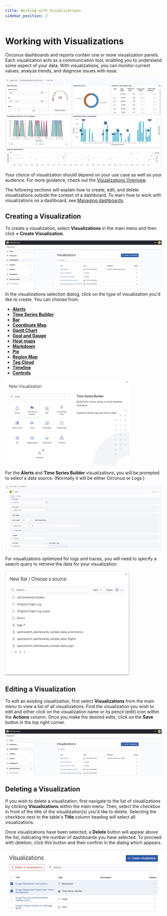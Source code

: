 ```yaml
---
title: Working with Visualizations
sidebar_position: 2
---
```


# Working with Visualizations

Circonus dashboards and reports contain one or more visualization panels. Each visualization acts as a communication tool, enabling you to understand some aspect of your data. With visualizations, you can monitor current values, analyze trends, and diagnose issues with ease.

![Circonus Dashboard Visualizations](../img/dashboard-web_traffic_filters_fullscreen.png)

Your choice of visualization should depend on your use case as well as your audience. For more guidance, check out the [Visualizations Overivew](/circonus3/visualizations/visualizations-overview/).

The following sections will explain how to create, edit, and delete visualizations outside the context of a dashboard. To learn how to work with visualizations on a dashboard, see [Managing dashboards](/circonus3/dashboards/dashboards-management).

## Creating a Visualization

To create a visualization, select **Visualizations** in the main menu and then click **+ Create Visualization**.

![Creating a visualization](../img/visualizations-create.png)

In the visualizations selection dialog, click on the type of visualization you'd like to create. You can choose from:

- [**Alerts**](/circonus3/visualizations/visualizations-overview/#alert-visualizations)
- [**Time Series Builder**](/circonus3/visualizations/visualizations-overview/#the-time-series-builder)
- [**Bar**](circonus3/visualizations/visualizations-overview/#bar-line-or-area-visualizations)
- [**Coordinate Map**](/circonus3/visualizations/visualizations-overview/#coordinate-maps)
- [**Gantt Chart**](/circonus3/visualizations/visualizations-overview/#gantt-chart)
- [**Goal and Gauge**](/circonus3/visualizations/visualizations-overview/#goal-or-gauge-visualization)
- [**Heat maps**](/circonus3/visualizations/visualizations-overview/#heat-map)
- [**Markdown**](/circonus3/visualizations/visualizations-overview/#markdown)
- [**Pie**](/circonus3/visualizations/visualizations-overview/#pie-and-donut-visualizations)
- [**Region Map**](/circonus3/visualizations/visualizations-overview/#region-maps)
- [**Tag Cloud**](/circonus3/visualizations/visualizations-overview/#tag-cloud)
- [**Timeline**](/circonus3/visualizations/visualizations-overview/#timeline)
- [**Controls**](/circonus3/visualizations/visualizations-overview/#controls)

![New Visualization](../img/visualizations-select.png)

For the **Alerts** and **Time Series Builder** visualizations, you will be prompted to select a data source. (Normally it will be either Circonus or Logs.)

![Select Data Source](../img/visualizations-time_series_builder_data.png)

For visualizations optimized for logs and traces, you will need to specify a search query to retrieve the data for your visualization.

![Select Log Source](../img/visualizations-data_sources_logs.png)

## Editing a Visualization

To edit an existing visualization, first select **Visualizations** from the main menu to view a list of all visualizations. Find the visualization you wish to edit and either click on the visualization name or its pencil (edit) icon within the **Actions** column. Once you make the desired edits, click on the **Save** button in the top right corner.

![Visualizations List](../img/visualizations-create.png)

## Deleting a Visualization

If you wish to delete a visualization, first navigate to the list of visualizations by clicking **Visualizations** within the main menu. Then, select the checkbox in front of the title of the visualization(s) you'd like to delete. Selecting the checkbox next to the table's **Title** column heading will select all visualizations.

Once visualizations have been selected, a **Delete** button will appear above the list, indicating the number of dashboards you have selected. To proceed with deletion, click this button and then confirm in the dialog which appears.

![Deleting Circonus Dashboards ](../img/visualizations-delete.png)
